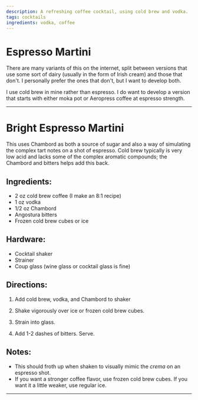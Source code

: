 ```yaml
---
description: A refreshing coffee cocktail, using cold brew and vodka. 
tags: cocktails
ingredients: vodka, coffee
---
```


# Espresso Martini

There are many variants of this on the internet, split between versions that use some sort of dairy (usually in the form of Irish cream) and those that don't. I personally prefer the ones that don't, but I want to develop both.

I use cold brew in mine rather than espresso. I do want to develop a version that starts with either moka pot or Aeropress coffee at espresso strength. 

---

# Bright Espresso Martini 

This uses Chambord as both a source of sugar and also a way of simulating the complex tart notes on a shot of espresso. Cold brew typically is very low acid and lacks some of the complex aromatic compounds; the Chambord and bitters helps add this back. 

## Ingredients:

- 2 oz cold brew coffee (I make an 8:1 recipe)
- 1 oz vodka
- 1/2 oz Chambord 
- Angostura bitters
- Frozen cold brew cubes or ice

## Hardware:

- Cocktail shaker
- Strainer
- Coup glass (wine glass or cocktail glass is fine)

## Directions:

1. Add cold brew, vodka, and Chambord to shaker 

2. Shake vigorously over ice or frozen cold brew cubes.

3. Strain into glass. 

4. Add 1-2 dashes of bitters. Serve.

## Notes:

- This should froth up when shaken to visually mimic the _crema_ on an espresso shot.
- If you want a stronger coffee flavor, use frozen cold brew cubes. If you want it a little weaker, use regular ice. 

---
